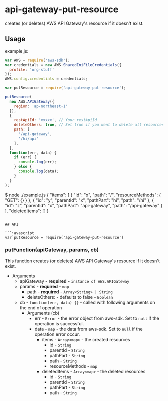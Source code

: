 # api-gateway-put-resource

creates (or deletes) AWS API Gateway's resource if it doesn't exist.

## Usage

example.js:

```javascript
var AWS = require('aws-sdk');
var credentials = new AWS.SharedIniFileCredentials({
  profile: 'org-stuff'
});
AWS.config.credentials = credentials;

var putResource = require('api-gateway-put-resource');

putResource(
  new AWS.APIGateway({
    region: 'ap-northeast-1'
  }),
  {
    restApiId: 'xxxxx', // Your restApiId
    deleteOthers: true, // Set true if you want to delete all resources that is not in path
    path: [
      '/api-gateway',
      '/hi/api'
    ],
  },
  function(err, data) {
    if (err) {
      console.log(err);
    } else {
      console.log(data);
    }
  }
);

```
$ node ./example.js
{
  "items": [
    {
      "id": "x",
      "path": "/",
      "resourceMethods": {
        "GET": {}
      }
    },
    {
      "id": "y",
      "parentId": "x",
      "pathPart": "hi",
      "path": "/hi"
    },
    {
      "id": "z",
      "parentId": "x",
      "pathPart": "api-gateway",
      "path": "/api-gateway"
    }
  ],
  "deletedItems": []
}
```

## API

```javascript
var putResource = require('api-gateway-put-resource')
```

### putFunction(apiGateway, params, cb)

This function creates (or deletes) AWS API Gateway's resource if it doesn't exist.

- Arguments
  - apiGateway - **required** - `instance of AWS.APIGateway`
  - params - **required** - `map`
    - path - **required** - `Array<String> | String`
    - deleteOthers: - defaults to false - `Boolean`
  - cb - `function(err, data) {}` - called with following arguments on the end of operation
    - Arguments (cb)
      - err - `Error` - the error object from aws-sdk. Set to `null` if the operation is successful.
      - data - `map` - the data from aws-sdk. Set to `null` if the operation error occur.
        - items - `Array<map>` - the created resources
          - id - `String`
          - parentId - `String`
          - pathPart - `String`
          - path - `String`
          - resourceMethods - `map`
        - deletedItems - `Array<map>` - the deleted resources
          - id - `String`
          - parentId - `String`
          - pathPart - `String`
          - path - `String`
